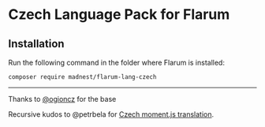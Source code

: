 # Czech Language Pack for Flarum

## Installation

Run the following command in the folder where Flarum is installed:

```shell
composer require madnest/flarum-lang-czech
```

---
Thanks to [@ogioncz](https://github.com/ogioncz) for the base

Recursive kudos to @petrbela for [Czech moment.js translation](https://github.com/moment/moment/blob/f2af24d53ec8bb2ad61626509e529d339217ff96/locale/cs.js).
